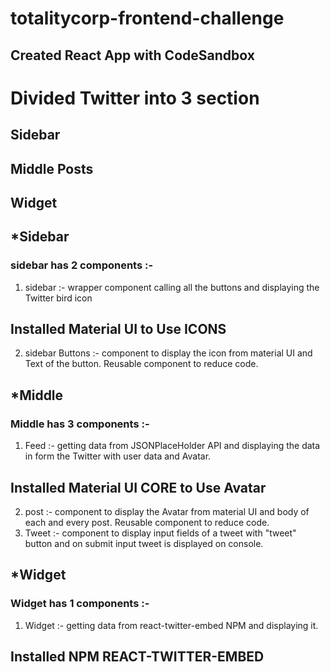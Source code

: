 # totalitycorp-frontend-challenge
## Created React App with CodeSandbox

# Divided Twitter into 3 section
## Sidebar
## Middle Posts
## Widget

## *Sidebar
### sidebar has 2 components :-
1. sidebar :- wrapper component calling all the buttons and displaying the Twitter bird icon 
## Installed Material UI to Use ICONS
2. sidebar Buttons :- component to display the icon from material UI and Text of the button. Reusable component to reduce code.

## *Middle
### Middle has 3 components :-

1. Feed :- getting data from JSONPlaceHolder API and displaying the data in form the Twitter with user data and Avatar.
## Installed Material UI CORE to Use Avatar
2. post :- component to display the Avatar from material UI and body of each and every post. Reusable component to reduce code.
3. Tweet :- component to display input fields of a tweet with "tweet" button and on submit input tweet is displayed on console.

## *Widget
### Widget has 1 components :-

1. Widget :- getting data from react-twitter-embed NPM and displaying it.
## Installed NPM REACT-TWITTER-EMBED





